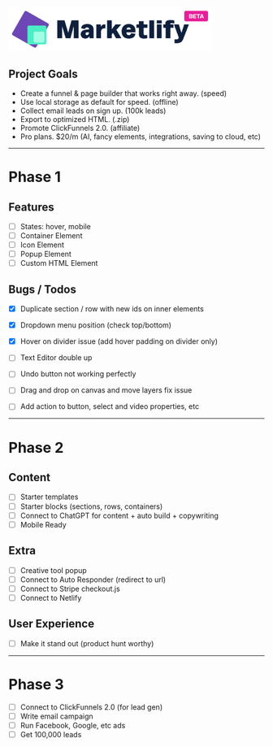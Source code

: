 <img src="/public/images/logo.png" width="400" />

## Project Goals

- Create a funnel & page builder that works right away. (speed)
- Use local storage as default for speed. (offline)
- Collect email leads on sign up. (100k leads)
- Export to optimized HTML. (.zip)
- Promote ClickFunnels 2.0. (affiliate)
- Pro plans. $20/m (AI, fancy elements, integrations, saving to cloud, etc)

---

# Phase 1

## Features

- [ ] States: hover, mobile
- [ ] Container Element
- [ ] Icon Element
- [ ] Popup Element
- [ ] Custom HTML Element

## Bugs / Todos

- [x] Duplicate section / row with new ids on inner elements
- [x] Dropdown menu position (check top/bottom)
- [x] Hover on divider issue (add hover padding on divider only)

- [ ] Text Editor double up
- [ ] Undo button not working perfectly
- [ ] Drag and drop on canvas and move layers fix issue
- [ ] Add action to button, select and video properties, etc

---

# Phase 2

## Content

- [ ] Starter templates
- [ ] Starter blocks (sections, rows, containers)
- [ ] Connect to ChatGPT for content + auto build + copywriting
- [ ] Mobile Ready

## Extra

- [ ] Creative tool popup
- [ ] Connect to Auto Responder (redirect to url)
- [ ] Connect to Stripe checkout.js
- [ ] Connect to Netlify

## User Experience

- [ ] Make it stand out (product hunt worthy)

---

# Phase 3

- [ ] Connect to ClickFunnels 2.0 (for lead gen)
- [ ] Write email campaign
- [ ] Run Facebook, Google, etc ads
- [ ] Get 100,000 leads
